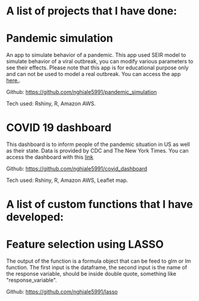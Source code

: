 # A list of projects that I have done:

# Pandemic simulation
An app to simulate behavior of a pandemic. This app used SEIR model to simulate behavior of a viral outbreak, you can modify various parameters to see their effects. Please note that this app is for educational purpose only and can not be used to model a real outbreak. You can access the app [here.](http://ec2-18-188-192-168.us-east-2.compute.amazonaws.com:3838/simulation/).

Github: https://github.com/nghiale5991/pandemic_simulation

Tech used: Rshiny, R, Amazon AWS.

# COVID 19 dashboard
This dashboard is to inform people of the pandemic situation in US as well as their state. Data is provided by CDC and The New York Times. You can access the dashboard with this [link](http://ec2-18-188-192-168.us-east-2.compute.amazonaws.com:3838/myapp)

Github: https://github.com/nghiale5991/covid_dashboard

Tech used: Rshiny, R, Amazon AWS, Leaflet map.

# A list of custom functions that I have developed:

# Feature selection using LASSO
 
The output of the function is a formula object that can be feed to glm or lm function. The first input is the dataframe, the second input is the name of the response variable, should be inside double quote, something like "response_variable".

Github: https://github.com/nghiale5991/lasso

